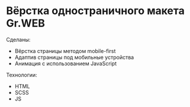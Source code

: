 # Вёрстка одностраничного макета Gr.WEB

Сделаны:
- Вёрстка страницы методом mobile-first 
- Адаптив страницы под мобильные устройства
- Анимация с использованием JavaScript

Технологии:
- HTML
- SCSS
- JS